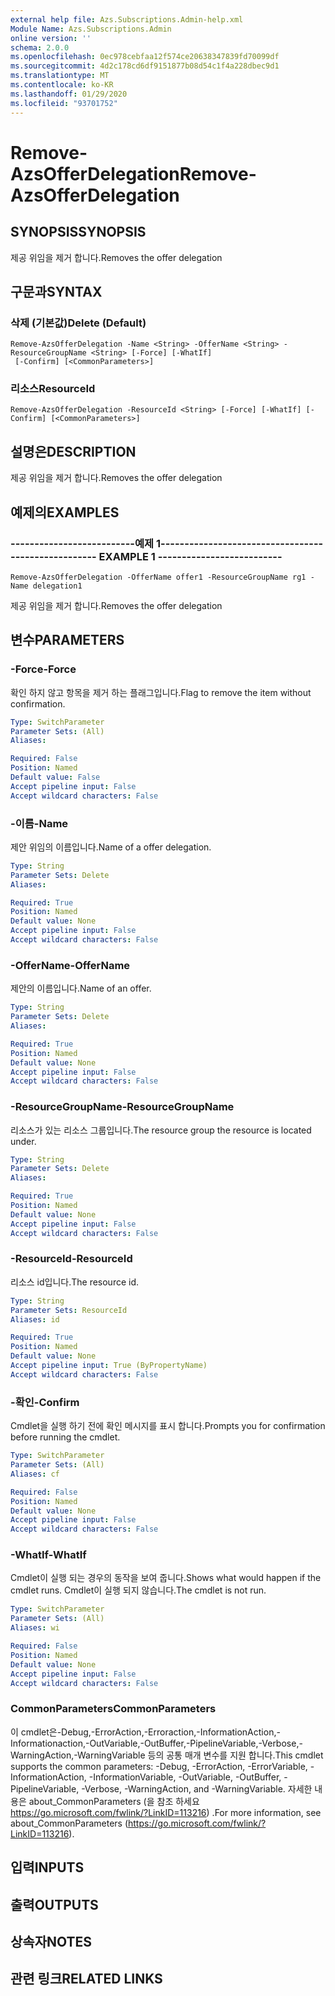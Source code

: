 ```yaml
---
external help file: Azs.Subscriptions.Admin-help.xml
Module Name: Azs.Subscriptions.Admin
online version: ''
schema: 2.0.0
ms.openlocfilehash: 0ec978cebfaa12f574ce20638347839fd70099df
ms.sourcegitcommit: 4d2c178cd6df9151877b08d54c1f4a228dbec9d1
ms.translationtype: MT
ms.contentlocale: ko-KR
ms.lasthandoff: 01/29/2020
ms.locfileid: "93701752"
---
```

# <span data-ttu-id="6fe2e-101">Remove-AzsOfferDelegation</span><span class="sxs-lookup"><span data-stu-id="6fe2e-101">Remove-AzsOfferDelegation</span></span>

## <span data-ttu-id="6fe2e-102">SYNOPSIS</span><span class="sxs-lookup"><span data-stu-id="6fe2e-102">SYNOPSIS</span></span>
<span data-ttu-id="6fe2e-103">제공 위임을 제거 합니다.</span><span class="sxs-lookup"><span data-stu-id="6fe2e-103">Removes the offer delegation</span></span>

## <span data-ttu-id="6fe2e-104">구문과</span><span class="sxs-lookup"><span data-stu-id="6fe2e-104">SYNTAX</span></span>

### <span data-ttu-id="6fe2e-105">삭제 (기본값)</span><span class="sxs-lookup"><span data-stu-id="6fe2e-105">Delete (Default)</span></span>
```
Remove-AzsOfferDelegation -Name <String> -OfferName <String> -ResourceGroupName <String> [-Force] [-WhatIf]
 [-Confirm] [<CommonParameters>]
```

### <span data-ttu-id="6fe2e-106">리소스</span><span class="sxs-lookup"><span data-stu-id="6fe2e-106">ResourceId</span></span>
```
Remove-AzsOfferDelegation -ResourceId <String> [-Force] [-WhatIf] [-Confirm] [<CommonParameters>]
```

## <span data-ttu-id="6fe2e-107">설명은</span><span class="sxs-lookup"><span data-stu-id="6fe2e-107">DESCRIPTION</span></span>
<span data-ttu-id="6fe2e-108">제공 위임을 제거 합니다.</span><span class="sxs-lookup"><span data-stu-id="6fe2e-108">Removes the offer delegation</span></span>

## <span data-ttu-id="6fe2e-109">예제의</span><span class="sxs-lookup"><span data-stu-id="6fe2e-109">EXAMPLES</span></span>

### <span data-ttu-id="6fe2e-110">--------------------------예제 1--------------------------</span><span class="sxs-lookup"><span data-stu-id="6fe2e-110">-------------------------- EXAMPLE 1 --------------------------</span></span>
```
Remove-AzsOfferDelegation -OfferName offer1 -ResourceGroupName rg1 -Name delegation1
```

<span data-ttu-id="6fe2e-111">제공 위임을 제거 합니다.</span><span class="sxs-lookup"><span data-stu-id="6fe2e-111">Removes the offer delegation</span></span>

## <span data-ttu-id="6fe2e-112">변수</span><span class="sxs-lookup"><span data-stu-id="6fe2e-112">PARAMETERS</span></span>

### <span data-ttu-id="6fe2e-113">-Force</span><span class="sxs-lookup"><span data-stu-id="6fe2e-113">-Force</span></span>
<span data-ttu-id="6fe2e-114">확인 하지 않고 항목을 제거 하는 플래그입니다.</span><span class="sxs-lookup"><span data-stu-id="6fe2e-114">Flag to remove the item without confirmation.</span></span>

```yaml
Type: SwitchParameter
Parameter Sets: (All)
Aliases: 

Required: False
Position: Named
Default value: False
Accept pipeline input: False
Accept wildcard characters: False
```

### <span data-ttu-id="6fe2e-115">-이름</span><span class="sxs-lookup"><span data-stu-id="6fe2e-115">-Name</span></span>
<span data-ttu-id="6fe2e-116">제안 위임의 이름입니다.</span><span class="sxs-lookup"><span data-stu-id="6fe2e-116">Name of a offer delegation.</span></span>

```yaml
Type: String
Parameter Sets: Delete
Aliases: 

Required: True
Position: Named
Default value: None
Accept pipeline input: False
Accept wildcard characters: False
```

### <span data-ttu-id="6fe2e-117">-OfferName</span><span class="sxs-lookup"><span data-stu-id="6fe2e-117">-OfferName</span></span>
<span data-ttu-id="6fe2e-118">제안의 이름입니다.</span><span class="sxs-lookup"><span data-stu-id="6fe2e-118">Name of an offer.</span></span>

```yaml
Type: String
Parameter Sets: Delete
Aliases: 

Required: True
Position: Named
Default value: None
Accept pipeline input: False
Accept wildcard characters: False
```

### <span data-ttu-id="6fe2e-119">-ResourceGroupName</span><span class="sxs-lookup"><span data-stu-id="6fe2e-119">-ResourceGroupName</span></span>
<span data-ttu-id="6fe2e-120">리소스가 있는 리소스 그룹입니다.</span><span class="sxs-lookup"><span data-stu-id="6fe2e-120">The resource group the resource is located under.</span></span>

```yaml
Type: String
Parameter Sets: Delete
Aliases: 

Required: True
Position: Named
Default value: None
Accept pipeline input: False
Accept wildcard characters: False
```

### <span data-ttu-id="6fe2e-121">-ResourceId</span><span class="sxs-lookup"><span data-stu-id="6fe2e-121">-ResourceId</span></span>
<span data-ttu-id="6fe2e-122">리소스 id입니다.</span><span class="sxs-lookup"><span data-stu-id="6fe2e-122">The resource id.</span></span>

```yaml
Type: String
Parameter Sets: ResourceId
Aliases: id

Required: True
Position: Named
Default value: None
Accept pipeline input: True (ByPropertyName)
Accept wildcard characters: False
```

### <span data-ttu-id="6fe2e-123">-확인</span><span class="sxs-lookup"><span data-stu-id="6fe2e-123">-Confirm</span></span>
<span data-ttu-id="6fe2e-124">Cmdlet을 실행 하기 전에 확인 메시지를 표시 합니다.</span><span class="sxs-lookup"><span data-stu-id="6fe2e-124">Prompts you for confirmation before running the cmdlet.</span></span>

```yaml
Type: SwitchParameter
Parameter Sets: (All)
Aliases: cf

Required: False
Position: Named
Default value: None
Accept pipeline input: False
Accept wildcard characters: False
```

### <span data-ttu-id="6fe2e-125">-WhatIf</span><span class="sxs-lookup"><span data-stu-id="6fe2e-125">-WhatIf</span></span>
<span data-ttu-id="6fe2e-126">Cmdlet이 실행 되는 경우의 동작을 보여 줍니다.</span><span class="sxs-lookup"><span data-stu-id="6fe2e-126">Shows what would happen if the cmdlet runs.</span></span>
<span data-ttu-id="6fe2e-127">Cmdlet이 실행 되지 않습니다.</span><span class="sxs-lookup"><span data-stu-id="6fe2e-127">The cmdlet is not run.</span></span>

```yaml
Type: SwitchParameter
Parameter Sets: (All)
Aliases: wi

Required: False
Position: Named
Default value: None
Accept pipeline input: False
Accept wildcard characters: False
```

### <span data-ttu-id="6fe2e-128">CommonParameters</span><span class="sxs-lookup"><span data-stu-id="6fe2e-128">CommonParameters</span></span>
<span data-ttu-id="6fe2e-129">이 cmdlet은-Debug,-ErrorAction,-Erroraction,-InformationAction,-Informationaction,-OutVariable,-OutBuffer,-PipelineVariable,-Verbose,-WarningAction,-WarningVariable 등의 공통 매개 변수를 지원 합니다.</span><span class="sxs-lookup"><span data-stu-id="6fe2e-129">This cmdlet supports the common parameters: -Debug, -ErrorAction, -ErrorVariable, -InformationAction, -InformationVariable, -OutVariable, -OutBuffer, -PipelineVariable, -Verbose, -WarningAction, and -WarningVariable.</span></span> <span data-ttu-id="6fe2e-130">자세한 내용은 about_CommonParameters (을 참조 하세요 https://go.microsoft.com/fwlink/?LinkID=113216) .</span><span class="sxs-lookup"><span data-stu-id="6fe2e-130">For more information, see about_CommonParameters (https://go.microsoft.com/fwlink/?LinkID=113216).</span></span>

## <span data-ttu-id="6fe2e-131">입력</span><span class="sxs-lookup"><span data-stu-id="6fe2e-131">INPUTS</span></span>

## <span data-ttu-id="6fe2e-132">출력</span><span class="sxs-lookup"><span data-stu-id="6fe2e-132">OUTPUTS</span></span>

## <span data-ttu-id="6fe2e-133">상속자</span><span class="sxs-lookup"><span data-stu-id="6fe2e-133">NOTES</span></span>

## <span data-ttu-id="6fe2e-134">관련 링크</span><span class="sxs-lookup"><span data-stu-id="6fe2e-134">RELATED LINKS</span></span>

